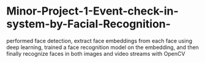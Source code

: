 # Minor-Project-1-Event-check-in-system-by-Facial-Recognition-
performed face detection, extract face embeddings from each face using deep learning, trained a face recognition model on the embedding, and then finally recognize faces in both images and video streams with OpenCV
